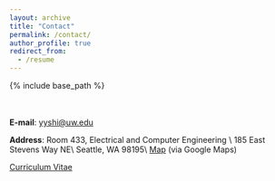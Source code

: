 ```yaml
---
layout: archive
title: "Contact"
permalink: /contact/
author_profile: true
redirect_from:
  - /resume
---
```


{% include base_path %}

<br/><br/>
<strong>E-mail</strong>: yyshi@uw.edu 

<strong>Address</strong>: Room 433, Electrical and Computer Engineering \\
185 East Stevens Way NE\\
Seattle, WA 98195\\
[Map](https://www.google.com/maps/place/Paul+G.+Allen+Center+for+Computer+Science+\%26+Engineering/@47.6533262,-122.3059001,15z/data=!4m2!3m1!1s0x0:0x12de8b2d1ad8504a?sa=X&ved=2ahUKEwiy56Gs5NnmAhWkMX0KHSvACscQ_BIwCnoECBwQCA) (via Google Maps)

[Curriculum Vitae](https://drive.google.com/file/d/1e4vGRPEcI7w9w712VtC8JZkrK3vHIJf4/view?usp=sharing)


